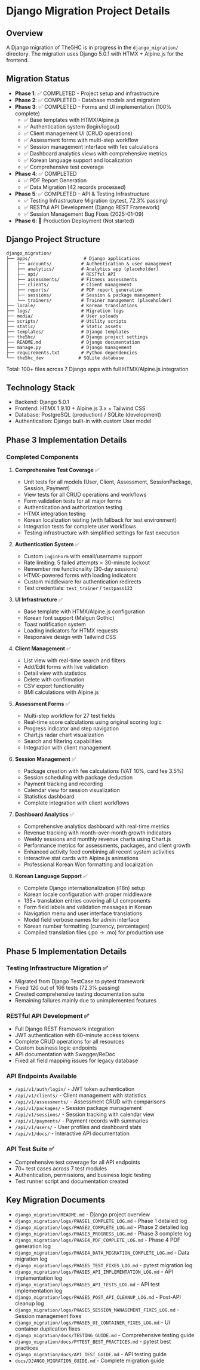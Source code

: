 # Django Migration Project Details

## Overview

A Django migration of The5HC is in progress in the `django_migration/` directory. The migration uses Django 5.0.1 with HTMX + Alpine.js for the frontend.

## Migration Status

- **Phase 1**: ✅ COMPLETED - Project setup and infrastructure
- **Phase 2**: ✅ COMPLETED - Database models and migration
- **Phase 3**: ✅ COMPLETED - Forms and UI implementation (100% complete)
  - ✅ Base templates with HTMX/Alpine.js
  - ✅ Authentication system (login/logout)
  - ✅ Client management UI (CRUD operations)
  - ✅ Assessment forms with multi-step workflow
  - ✅ Session management interface with fee calculations
  - ✅ Dashboard analytics views with comprehensive metrics
  - ✅ Korean language support and localization
  - ✅ Comprehensive test coverage
- **Phase 4**: ✅ COMPLETED
  - ✅ PDF Report Generation
  - ✅ Data Migration (42 records processed)
- **Phase 5**: ✅ COMPLETED - API & Testing Infrastructure
  - ✅ Testing Infrastructure Migration (pytest, 72.3% passing)
  - ✅ RESTful API Development (Django REST Framework)
  - ✅ Session Management Bug Fixes (2025-01-09)
- **Phase 6**: 🔲 Production Deployment (Not started)

## Django Project Structure

```
django_migration/
├── apps/                    # Django applications
│   ├── accounts/           # Authentication & user management
│   ├── analytics/          # Analytics app (placeholder)
│   ├── api/                # RESTful API
│   ├── assessments/        # Fitness assessments
│   ├── clients/            # Client management
│   ├── reports/            # PDF report generation
│   ├── sessions/           # Session & package management
│   └── trainers/           # Trainer management (placeholder)
├── locale/                 # Korean translations
├── logs/                   # Migration logs
├── media/                  # User uploads
├── scripts/                # Utility scripts
├── static/                 # Static assets
├── templates/              # Django templates
├── the5hc/                 # Django project settings
├── README.md               # Django documentation
├── manage.py               # Django management
├── requirements.txt        # Python dependencies
└── the5hc_dev             # SQLite database
```

Total: 100+ files across 7 Django apps with full HTMX/Alpine.js integration

## Technology Stack

- Backend: Django 5.0.1
- Frontend: HTMX 1.9.10 + Alpine.js 3.x + Tailwind CSS
- Database: PostgreSQL (production) / SQLite (development)
- Authentication: Django built-in with custom User model

## Phase 3 Implementation Details

### Completed Components

1. **Comprehensive Test Coverage** ✅
   - Unit tests for all models (User, Client, Assessment, SessionPackage, Session, Payment)
   - View tests for all CRUD operations and workflows
   - Form validation tests for all major forms
   - Authentication and authorization testing
   - HTMX integration testing
   - Korean localization testing (with fallback for test environment)
   - Integration tests for complete user workflows
   - Testing infrastructure with simplified settings for fast execution

2. **Authentication System** ✅
   - Custom `LoginForm` with email/username support
   - Rate limiting: 5 failed attempts = 30-minute lockout
   - Remember me functionality (30-day sessions)
   - HTMX-powered forms with loading indicators
   - Custom middleware for authentication redirects
   - Test credentials: `test_trainer` / `testpass123`

3. **UI Infrastructure** ✅
   - Base template with HTMX/Alpine.js configuration
   - Korean font support (Malgun Gothic)
   - Toast notification system
   - Loading indicators for HTMX requests
   - Responsive design with Tailwind CSS

4. **Client Management** ✅
   - List view with real-time search and filters
   - Add/Edit forms with live validation
   - Detail view with statistics
   - Delete with confirmation
   - CSV export functionality
   - BMI calculations with Alpine.js

5. **Assessment Forms** ✅
   - Multi-step workflow for 27 test fields
   - Real-time score calculations using original scoring logic
   - Progress indicator and step navigation
   - Chart.js radar chart visualization
   - Search and filtering capabilities
   - Integration with client management

6. **Session Management** ✅
   - Package creation with fee calculations (VAT 10%, card fee 3.5%)
   - Session scheduling with package deduction
   - Payment tracking and recording
   - Calendar view for session visualization
   - Statistics dashboard
   - Complete integration with client workflows

7. **Dashboard Analytics** ✅
   - Comprehensive analytics dashboard with real-time metrics
   - Revenue tracking with month-over-month growth indicators
   - Weekly sessions and monthly revenue charts using Chart.js
   - Performance metrics for assessments, packages, and client growth
   - Enhanced activity feed combining all recent system activities
   - Interactive stat cards with Alpine.js animations
   - Professional Korean Won formatting and localization

8. **Korean Language Support** ✅
   - Complete Django internationalization (i18n) setup
   - Korean locale configuration with proper middleware
   - 135+ translation entries covering all UI components
   - Form field labels and validation messages in Korean
   - Navigation menu and user interface translations
   - Model field verbose names for admin interface
   - Korean number formatting (currency, percentages)
   - Compiled translation files (.po → .mo) for production use

## Phase 5 Implementation Details

### Testing Infrastructure Migration ✅
- Migrated from Django TestCase to pytest framework
- Fixed 120 out of 166 tests (72.3% passing)
- Created comprehensive testing documentation suite
- Remaining failures mainly due to unimplemented features

### RESTful API Development ✅
- Full Django REST Framework integration
- JWT authentication with 60-minute access tokens
- Complete CRUD operations for all resources
- Custom business logic endpoints
- API documentation with Swagger/ReDoc
- Fixed all field mapping issues for legacy database

### API Endpoints Available

- `/api/v1/auth/login/` - JWT token authentication
- `/api/v1/clients/` - Client management with statistics
- `/api/v1/assessments/` - Assessment CRUD with comparisons
- `/api/v1/packages/` - Session package management
- `/api/v1/sessions/` - Session tracking with calendar view
- `/api/v1/payments/` - Payment records with summaries
- `/api/v1/users/` - User profiles and dashboard stats
- `/api/v1/docs/` - Interactive API documentation

### API Test Suite ✅
- Comprehensive test coverage for all API endpoints
- 70+ test cases across 7 test modules
- Authentication, permissions, and business logic testing
- Test runner script and documentation created

## Key Migration Documents

- `django_migration/README.md` - Django project overview
- `django_migration/logs/PHASE1_COMPLETE_LOG.md` - Phase 1 detailed log
- `django_migration/logs/PHASE2_COMPLETE_LOG.md` - Phase 2 detailed log
- `django_migration/logs/PHASE3_PROGRESS_LOG.md` - Phase 3 complete log
- `django_migration/logs/PHASE4_PDF_COMPLETE_LOG.md` - Phase 4 PDF generation log
- `django_migration/logs/PHASE4_DATA_MIGRATION_COMPLETE_LOG.md` - Data migration log
- `django_migration/logs/PHASE5_TEST_FIXES_LOG.md` - pytest migration log
- `django_migration/logs/PHASE5_API_IMPLEMENTATION_LOG.md` - API implementation log
- `django_migration/logs/PHASE5_API_TESTS_LOG.md` - API test implementation log
- `django_migration/logs/PHASE5_POST_API_CLEANUP_LOG.md` - Post-API cleanup log
- `django_migration/logs/PHASE5_SESSION_MANAGEMENT_FIXES_LOG.md` - Session management fixes
- `django_migration/logs/PHASE5_UI_CONTAINER_FIXES_LOG.md` - UI container duplication fixes
- `django_migration/docs/TESTING_GUIDE.md` - Comprehensive testing guide
- `django_migration/docs/PYTEST_BEST_PRACTICES.md` - pytest best practices
- `django_migration/docs/API_TEST_GUIDE.md` - API testing guide
- `docs/DJANGO_MIGRATION_GUIDE.md` - Complete migration guide